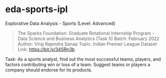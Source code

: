 # eda-sports-ipl
Explorative Data Analysis - Sports (Level: Advanced)
> The Sparks Foundation: Graduate Rotational Internship Program - Data Science and Business Analytics (Task 5)
Batch: February 2022
Author: Viraj Rajendra Sanap
Topic: Indian Premier League
Dataset Link: https://bit.ly/34SRn3b

Task: As a sports analyst, find out the most successful teams, players, and factors contributing win or loss of a team. Suggest teams or players a company should endorse for its products.
